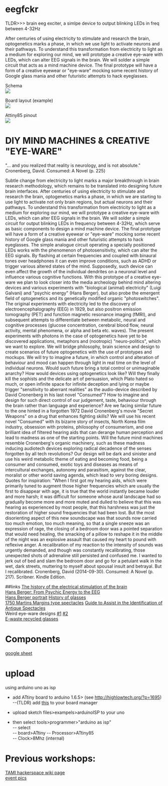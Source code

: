 # eegfckr
TLDR>>> brain eeg exciter, a simlpe device to output blinking LEDs in freq between 4-32Hz  

After centuries of using electricity to stimulate and research the brain, optogenetics marks a phase, in which we use light to activate neurons and their pathways. To understand this transformation from electricity to light as a medium for exploring our mind, we will prototype a creative eye-ware with LEDs, which can alter EEG signals in the brain. We will solder a simple circuit that acts as a mind machine device. The final prototype will have a form of a creative eyewear or "eye-ware" mocking some recent history of Google glass mania and other futuristic attempts to hack eyeglasses.

Schema  
![](https://i.imgur.com/GS73reS.png)

Board layout (example)  
![](http://i.imgur.com/JOm8612.png)

Attiny85 pinout  
![](http://highlowtech.org/wp-content/uploads/2011/10/ATtiny45-85.png)

# DIY MIND MACHINES & CREATIVE "EYE-WARE"

"... and you realized that reality is neurology, and is not absolute."
Cronenberg, David. Consumed: A Novel (p. 225)

Subtle change from electricity to light marks a major breakthrough in brain research methodology, which remains to be translated into designing future brain interfaces. After centuries of using electricity to stimulate and research the brain, optogenetics marks a phase, in which we are starting to use light to activate not only brain regions, but actual neurons and their pathways. To understand this transformation from electricity to light as a medium for exploring our mind, we will prototype a creative eye-ware with LEDs, which can alter EEG signals in the brain. We will solder a simple circuit for output blinking LEDs in frequency between 4-32Hz, which serve as basic components to design a mind machine device. The final prototype will have a form of a creative eyewear or "eye-ware" mocking some recent history of Google glass mania and other futuristic attempts to hack eyeglasses. The simple analogue circuit operating a specially positioned LEDs works with the phenomenon of photosensitivity, which can alter the EEG signals. By flashing at certain frequencies and coupled with binaural tones over headphones it can even improve conditions, such as ADHD or trigger various altered states of the mind. Supposedly, such device can even  affect the growth of the individual dendrites on a neuronal level and influence various cognitive functions. With this prototype of a creative eye-ware we plan to look closer into the media archeology behind mind altering devices and various experiments with "biological (animal) electricity" (Luigi Galvani) and "psychic energy" (Hans Berger), but also probe the emergent field of optogenetics and its genetically modified organic "photoswitches". The original experiments with electricity led to the discovery of electroencephalography (EEG) in 1929, but also positron emission tomography (PET) and function magnetic resonance imaging (fMRI), and subsequent attempts to differentiate between metabolic, neural and cognitive processes (glucose concentration, cerebral blood flow, neural activity, mental phenomena, or alpha and beta etc. waves). The present experiments with photons in the case of optogenetics have yet to be discovered applications, metaphors and (nootropic) "neuro-politics", which we want to explore. We will bridge philosophy, brain science and design to create scenarios of future optogenetics with the use of prototypes and mockups. We will try to imagine a future, in which control and alteration of behaviour and mood can happen through light in real time on the level of individual neurons. Would such future bring a total control or unimaginable anarchy? How would devices using optogenetics look like? Will they finally kill the sophists and the delicate art of persuasion, which Plato hated so much, or open infinite space for infinite deception and lying or maybe trigger "sensitivity to  aberrant realities" as the audio-device described by David Cronenberg in his last novel "Consumed"? How to imagine and design for such direct control of our judgement, taste, behaviour through the brain rather than language and experience? Are we facing similar future to the one hinted in a forgotten 1972 David Cronenberg's movie "Secret Weapons" on a drug that enhances fighting skills? We will use his recent novel "Consumed" with its bizarre story of insects, North Korea film industry, obsession with proteins, philosophy of consumerism, and one brilliant idea of filtered hearing aids that can derange human perception and lead to madness as one of the starting points.   Will the future mind machines resemble Cronenberg's organic machinery, such as these madness inducing audiotech devices exploring radical decadence of the senses forgotten by all tech revolutions? Our design will be dark and sinister and use his weird metabolic theme of eating and becoming food, being a consumer and consumed, exotic toys and diseases as means of intercultural exchanges, autonomy and parasitism, against the clear, moralist or other world saving agenda, which lead to very boring designs. Quotes for inspiration:
"When I first got my hearing aids, which were primarily tuned to augment those higher frequencies which are usually the first to disappear with age, it is true that the world instantly became louder and more harsh; it was difficult for someone whose aural landscape had so gradually become more and more muted and dulled to believe that this was hearing as experienced by most people, that this harshness was just the restoration of higher sound frequencies that had been lost. But the most disorienting aspect of this new soundscape was that sounds now carried too much emotion, too much meaning, so that a single sneeze was an expression of rage, the closing of a bedroom door was a pointed separation that would need healing, the smacking of a pillow to reshape it in the middle of the night was an explosive assault that caused my heart to pound with reflexive anger. A recalibration of my reaction to the intensity of sounds was urgently demanded, and though was constantly recalibrating, those unexpected shots of adrenaline still persisted and confused me. I wanted to jerk out of bed and slam the bedroom door and go for a petulant walk in the wet, dark streets, muttering to myself about spousal insult and betrayal. But I recalibrated.
Cronenberg, David (2014-09-30). Consumed: A Novel (p. 217). Scribner. Kindle Edition.

##links
[The history of the electrical stimulation of the brain](http://www.cerebromente.org.br/n18/history/stimulation_i.htm)  
[Hans Berger: From Psychic Energy to the EEG](http://methodsinbraincomputerinterfaces.wikispaces.com/file/view/BergerBiography.pdf)  
[Hans Berger portrait](http://neuroportraits.eu/portrait/hans-berger)
[History of glasses](http://www.museumofvision.org/exhibitions/?key=44&subkey=4&relkey=35)  
[1750 Martins Margins type spectacles](http://www.museumofvision.org/collection/artifacts/?accession=1999.024.00059) 
[Guide to Assist in the Identification of Antique Spectacles](http://www.antiquespectacles.com/guide/guide_to_assist.htm)  
Weird eye-ware designs [#1](https://www.flickr.com/photos/x-ray_delta_one/4747873754/) [#2](https://www.flickr.com/photos/x-ray_delta_one/4265173624/in/album-72157622288782911/)  
[E-waste recycled glasses](https://www.facebook.com/ajplusenglish/videos/586570601484451/?pnref=story) 

# Components
[google sheet](https://docs.google.com/spreadsheets/d/1JA0BjbYkpqYi8BU7iDlsvR_3m2nQNDry2EhpkC5hDX0/edit?ts=5613f817#gid=0  
)  

# upload
using arduino uno as isp  
- add ATtiny board to arduino 1.6.5> 
(see http://highlowtech.org/?p=1695)  
--(TLDR) add [this](https://raw.githubusercontent.com/damellis/attiny/ide-1.6.x-boards-manager/package_damellis_attiny_index.json) to your board manager

- upload sketch files>exampels>arduinoISP to your uno  
- then select tools>programmer>"arduino as isp"  
-- select  
-- board>ATtiny 
-- Processor>ATtiny85  
-- Clock>8Mhz (internal)  


# Previous workshops:  
[TAMI hackerspace wiki page](http://telavivmakers.org/index.php?title=Brain )  
[event pics](https://www.facebook.com/events/823769724411378/)  
